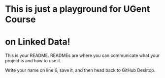 # This is just a playground for UGent Course
# on Linked Data!

This is your README. READMEs are where you can communicate what your project is and how to use it.

Write your name on line 6, save it, and then head back to GitHub Desktop.
